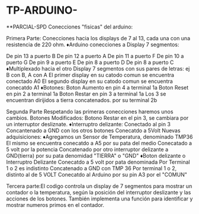 # TP-ARDUINO-
**PARCIAL-SPD
Conecciones "fisicas" del arduino:

Primera Parte: Conecciones hacia los displays de 7 al 13, cada una con una resistencia de 220 ohm. ♦Arduino conecciones a Display 7 segmentos:

De pin 13 a puerto B De pin 12 a puerto A De pin 11 a puerto F De pin 10 a puerto G De pin 9 a puerto E De pin 8 a puerto D De pin 8 a puerto C ♦Multiplexado hacia el otro Display 7 segmentos con sus pares de letras: ej B con B, A con A El primer display en su catodo comun se encuentra conectado A0 El segundo display en su catodo comun se encuentra conecatdo A1 ♦Botones: Boton Aumento en pin 4 a terminal 1a Boton Reset en pin 2 a terminal 1a Boton Restar en pin 3 a terminal 1a Los 3 se encuentran dirijidos a tierra concatenados. por su terminal 2b

Segunda Parte Respetando las primeras conecciones haremos unos cambios. Botones Modificados: Botono Restar en el pin 3, se cambiara por un interruptor desliznate. ♦Interruptro delizante: Conectado al pin 3 Concantenado a GND con los otros botones Conecatdo a 5Volt Nuevas adquisiciones: ♦Agregamos un Sensor de Temperatura, denominado TMP36 El mismo se encuentra conecatdo a A5 por su pata del medio Conecatado a 5 volt por la potencia Concatenado por otro interruptor delizante a GND(tierra) por su pata denomidad "TIERRA" o "GND" ♦Boton delizante o Interruptro Delizante Conecatdo a 5 volt por pata denominada Por Terminal 1 o 2 es indistinto Concatenado a GND con TMP 36 Por terminal 1 o 2, distinto al de 5 VOLT Conecatdo al Arduino por su pin A3 por el "COMUN"

Tercera parte:El codigo controla un display de 7 segmentos para mostrar un contador o la temperatura, según la posición del interruptor deslizante y las acciones de los botones. También implementa una función para identificar y mostrar numeros primos en el contador.
